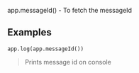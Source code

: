 app.messageId() - To fetch the messageId


## Examples

```
app.log(app.messageId())
```

> Prints message id on console

